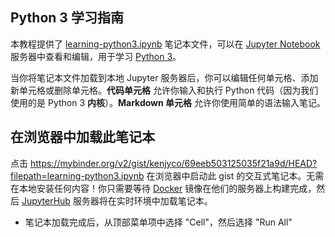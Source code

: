 [Python 3]: https://www.python.org/about/
[Jupyter Notebook]: https://jupyter.readthedocs.io/en/latest/running.html
[learning-python3.ipynb]: https://gist.githubusercontent.com/kenjyco/69eeb503125035f21a9d/raw/learning-python3.ipynb
[Docker]:  https://en.wikipedia.org/wiki/Docker_(software)
[JupyterHub]: https://jupyterhub.readthedocs.io/en/latest

## Python 3 学习指南

本教程提供了 [learning-python3.ipynb][] 笔记本文件，可以在 [Jupyter Notebook][] 服务器中查看和编辑，用于学习 [Python 3][]。

当你将笔记本文件加载到本地 Jupyter 服务器后，你可以编辑任何单元格、添加新单元格或删除单元格。**代码单元格** 允许你输入和执行 Python 代码（因为我们使用的是 Python 3 **内核**）。**Markdown 单元格** 允许你使用简单的语法输入笔记。

## 在浏览器中加载此笔记本

点击
<https://mybinder.org/v2/gist/kenjyco/69eeb503125035f21a9d/HEAD?filepath=learning-python3.ipynb>
在浏览器中启动此 gist 的交互式笔记本。无需在本地安装任何内容！你只需要等待 [Docker][] 镜像在他们的服务器上构建完成，然后 [JupyterHub][] 服务器将在实时环境中加载笔记本。

- 笔记本加载完成后，从顶部菜单项中选择 "Cell"，然后选择 "Run All"
